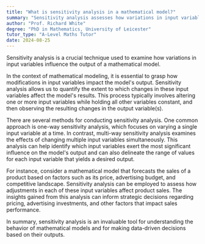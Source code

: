 ```yaml
---
title: "What is sensitivity analysis in a mathematical model?"
summary: "Sensitivity analysis assesses how variations in input variables influence the outcomes of a mathematical model, helping to understand the model's behavior and identify critical factors."
author: "Prof. Richard White"
degree: "PhD in Mathematics, University of Leicester"
tutor_type: "A-Level Maths Tutor"
date: 2024-08-25
---
```


Sensitivity analysis is a crucial technique used to examine how variations in input variables influence the output of a mathematical model.

In the context of mathematical modeling, it is essential to grasp how modifications in input variables impact the model's output. Sensitivity analysis allows us to quantify the extent to which changes in these input variables affect the model's results. This process typically involves altering one or more input variables while holding all other variables constant, and then observing the resulting changes in the output variable(s).

There are several methods for conducting sensitivity analysis. One common approach is one-way sensitivity analysis, which focuses on varying a single input variable at a time. In contrast, multi-way sensitivity analysis examines the effects of changing multiple input variables simultaneously. This analysis can help identify which input variables exert the most significant influence on the model's output and can also delineate the range of values for each input variable that yields a desired output.

For instance, consider a mathematical model that forecasts the sales of a product based on factors such as its price, advertising budget, and competitive landscape. Sensitivity analysis can be employed to assess how adjustments in each of these input variables affect product sales. The insights gained from this analysis can inform strategic decisions regarding pricing, advertising investments, and other factors that impact sales performance.

In summary, sensitivity analysis is an invaluable tool for understanding the behavior of mathematical models and for making data-driven decisions based on their outputs.
    